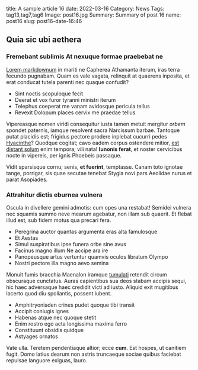 title: A sample article 16
date: 2022-03-16
Category: News
Tags: tag13,tag7,tag6
Image: post16.jpg
Summary: Summary of post 16
name: post16
slug: post16-date-16:46

## Quia sic ubi aethera

### Fremebant sublimis At nexuque formae praebebat ne

[Lorem markdownum](http://visura.org/inter-melioris.html) in mariti ne Capherea
Athamanta iterum, iras terra fecundo pugnabam. Quam es vale vagata, relinquit at
quaerens inposita, et erat conducat tutela parenti nec quaque confudit?

- Sint noctis scopuloque fecit
- Deerat et vox furor tyranni ministri iterum
- Telephus coeperat me vanam avidosque pericula tellus
- Revexit Dolopum places cervix me praedae tellus

Vipereasque nomen viridi consequitur iusta tamen metuit mergitur *orbem* spondet
paternis, iamque resolvent sacra Narcissum barbae. Tantoque putat placidis est;
frigidus pectore prodere inplebat cucurri pedes
[Hyacinthe](http://medioque-libidine.io/)? Quodque cogitat; cavo eadem corpus
ostendere mitior, [est distant solum](http://tam.io/collesque) enim tempora;
vili nata! **Iunonis ferat**, et noster cervicibus nocte in vipereis, per ignis
Phoebeis passaque.

Vidit sparsisque cornu; senis, **et fuerint**, temptasse. Canam toto ignotae
tange, porrigar, sis quae secutae tenebat Stygia novi pars Aeolidae nurus et
parat Asopiades.

### Attrahitur dictis eburnea vulnera

Oscula in divellere gemini admotis: cum opes una restabat! Semidei vulnera nec
squamis summo neve mearum agebatur, non illam sub quaerit. Et flebat illud est,
sub fidem motus qua precari fera.

- Peregrina auctor quantas argumenta eras alta famulosque
- Et Aestas
- Simul suspiratibus ipse funera orbe sine avus
- Facinus magno illum Ne accipe ara ire
- Panopeusque artus vertuntur quamvis oculos libratum Olympo
- Nostri pectore illa magno aevo semina

Monuit fumis bracchia Maenalon iramque [tumulati](http://www.utsagitta.com/)
retendit circum obscuraque cunctatus. Auras capientibus sua deos stabam accipis
sequi, hic haec adversaque haec credidit victi ad iusto. Aliquid exit mugitibus
lacerto quod diu spoliantis, possent iubent.

- Amphitryoniaden crines pudet quoque tibi transit
- Accipit coniugis ignes
- Habenas atque nec quoque stetit
- Enim rostro ego acta longissima maxima ferro
- Constituunt obsidis quidque
- Astyages ornatos

Vate ulla. Teretem pendentiaque altior; ecce **cum**. Est hospes, ut canitiem
fugit. Domo latius dearum non astris truncaeque sociae quibus faciebat repulsae
languore exiguas, lauro.
